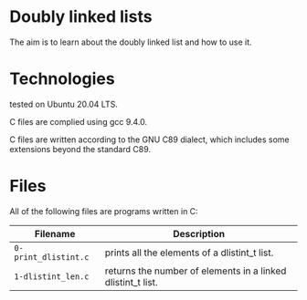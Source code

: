# Doubly linked lists

The aim is to learn about the doubly linked list and how to use it.

# Technologies

tested on Ubuntu 20.04 LTS.

C files are complied using gcc 9.4.0.

C files are written according to the GNU C89 dialect, which includes some extensions beyond the standard C89.

# Files

All of the following files are programs written in C:

| Filename                  | Description
| ------------------------- | ------------------------------------------------------------------------------------ 
| `0-print_dlistint.c` 	    | prints all the elements of a dlistint_t list.
| `1-dlistint_len.c`        | returns the number of elements in a linked dlistint_t list.
